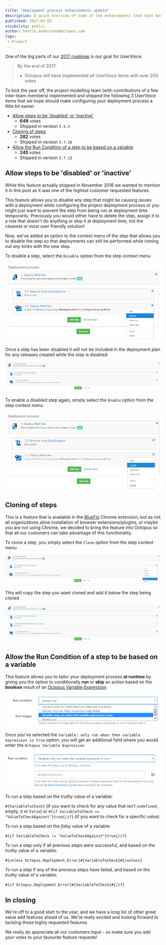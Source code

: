 ```yaml
---
title: "Deployment process enhancements update"
description: A quick overview of some of the enhancements that have been shipped over the last few months to make configuring your deployment process a little bit easier
published: 2017-03-03
visibility: public
author: henrik.andersson@octopus.com
tags: 
 - Product
---
```


One of the big parts of our [2017 roadmap](https://octopus.com/blog/roadmap-2017) is our goal for UserVoice:

> By the end of 2017:
> - Octopus will have implemented all UserVoice items with over 200 votes

To kick the year off, the project modelling team (with contributions of a few inter-team members) implemented and shipped the following 3 UserVoice items that we hope should make configuring your deployment process a little bit easier:

- [Allow steps to be 'disabled' or 'inactive'](https://octopusdeploy.uservoice.com/forums/170787-general/suggestions/6324610-allow-steps-to-be-disabled-or-inactive) 
  - **649** votes
  - Shipped in version `3.5.5`
- [Cloning of steps](https://octopusdeploy.uservoice.com/forums/170787-general/suggestions/6470009-cloning-of-steps) 
  - **282** votes
  - Shipped in version `3.7.16`
- [Allow the Run Condition of a step to be based on a variable](https://octopusdeploy.uservoice.com/forums/170787-general/suggestions/6594872-allow-the-run-condition-of-a-step-to-be-based-on-a) 
  - **245** votes
  - Shipped in version `3.7.13`

## Allow steps to be 'disabled' or 'inactive'
While this feature actually shipped in November 2016 we wanted to mention it in this post as it was one of the highest customer requested features. 

This feature allows you to disable any step that might be causing issues with a deployment while configuring the project deployment process or you might just want to prevent the step from being run at deployment time temporarily. Previously you would either have to delete the step, assign it to a role that doesn't do anything or skip it at deployment time, not the cleanest or most user friendly solution!

Now, we've added an option to the context menu of the step that allows you to disable the step so that deployments can still be performed while ironing out any kinks with the new step.

To disable a step, select the `Disable` option from the step context menu

![New Disable option in step context menu](deployment-process-uservoice-update-disable-step.png)

Once a step has been disabled it will not be included in the deployment plan for any releases created while the step is disabled

![Disabled step in deployment process](deployment-process-uservoice-update-disabled-step.png)

To enable a disabled step again, simply select the `Enable` option from the step context menu 

![New Enable option in step context menu when step is disabled](deployment-process-uservoice-update-enable-step.png)

## Cloning of steps
This is a feature that is available in the [BlueFin](http://bluefin.teapotcoder.com/) Chrome extension, but as not all organizations allow installation of browser extensions/plugins, or maybe you are not using Chrome, we decided to bring the feature into Octopus so that all our customers can take advantage of this functionality.

To clone a step, you simply select the `Clone` option from the step context menu

![New Clone option in step context menu](deployment-process-uservoice-update-clone-step.png)

This will copy the step you want cloned and add it below the step being cloned

![Cloned step added to deployment process](deployment-process-uservoice-update-cloned-step.png)

## Allow the Run Condition of a step to be based on a variable
This feature allows you to tailor your deployment process **at runtime** by giving you the option to conditionally **run** or **skip** an action based on the **boolean** result of an [Octopus Variable Expression](https://octopus.com/docs/deploying-applications/variables/binding-syntax).

![New Variable based Run Condition option](deployment-process-uservoice-update-variable-run-condition.png)

Once you've selected the `Variable: only run when then variable expression is true` option, you will get an additional field where you would enter the `Octopus Variable Expression`

![New field for entering the variable expression to evaluate](deployment-process-uservoice-update-variable-run-condition-selected.png)

To run a step based on the *truthy* value of a variable:

`#{VariableToCheck}` (if you want to check for any value that isn't `undefined`, empty, `0` or `False`) or `#{if VariableToCheck == "ValueToCheckAgainst"}true{/if}` (if you want to check for a specific value)

To run a step based on the *falsy* value of a variable:

`#{if VariableToCheck != "ValueToCheckAgainst"}true{/if}`


To run a step only if all previous steps were successful, and based on the *truthy* value of a variable:

`#{unless Octopus.Deployment.Error}#{VariableToCheck}#{/unless}`

To run a step if any of the previous steps have failed, and based on the *truthy* value of a variable:

`#{if Octopus.Deployment.Error}#{VariableToCheck}#{/if}`

## In closing
We're off to a good start to the year, and we have a long list of other great value add features ahead of us. We're really excited and looking forward to tackling these highly requested features.

We really do appreciate all our customers input - so make sure you add your votes to your favourite feature requests!